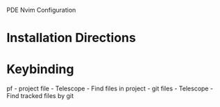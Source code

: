 PDE Nvim Configuration

# Installation Directions


# Keybinding
<leader>pf - project file - Telescope - Find files in project
<C-p> - git files - Telescope - Find tracked files by git
